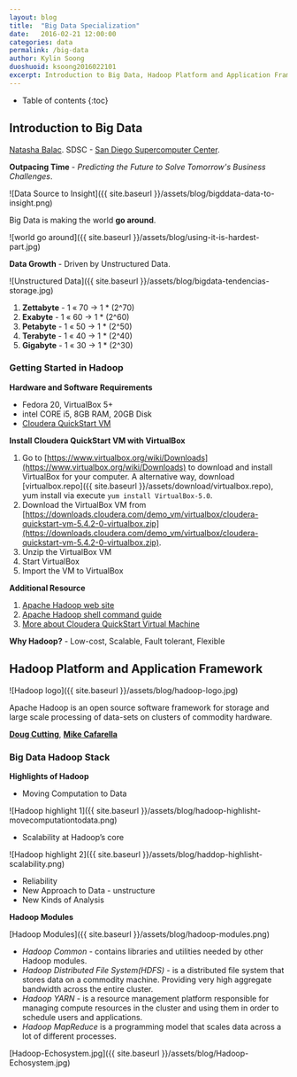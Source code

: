 ```yaml
---
layout: blog
title:  "Big Data Specialization"
date:   2016-02-21 12:00:00
categories: data
permalink: /big-data
author: Kylin Soong
duoshuoid: ksoong2016022101
excerpt: Introduction to Big Data, Hadoop Platform and Application Framework, Introduction to Big Data Analytics, Machine Learning With Big Data, Graph Analytics for Big Data, Big Data - Capstone Project
---
```


* Table of contents
{:toc}

## Introduction to Big Data

[Natasha Balac](https://www.linkedin.com/in/natasha-balac-1992964). SDSC - [San Diego Supercomputer Center](http://www.sdsc.edu/).

**Outpacing Time** - _Predicting the Future to Solve Tomorrow's Business Challenges_.

![Data Source to Insight]({{ site.baseurl }}/assets/blog/bigddata-data-to-insight.png)

Big Data is making the world **go around**.

![world go around]({{ site.baseurl }}/assets/blog/using-it-is-hardest-part.jpg)

**Data Growth** - Driven by Unstructured Data.

![Unstructured Data]({{ site.baseurl }}/assets/blog/bigdata-tendencias-storage.jpg)

1. **Zettabyte** - 1 « 70 -> 1 * (2^70)
2. **Exabyte** - 1 « 60 -> 1 * (2^60)
3. **Petabyte** - 1 « 50 -> 1 * (2^50)
4. **Terabyte** - 1 « 40 -> 1 * (2^40)
5. **Gigabyte** - 1 « 30 -> 1 * (2^30) 

### Getting Started in Hadoop

**Hardware and Software Requirements**

* Fedora 20, VirtualBox 5+
* intel CORE i5, 8GB RAM, 20GB Disk
* [Cloudera QuickStart VM](http://www.cloudera.com/content/www/en-us/downloads/quickstart_vms/5-4.html?src=Coursera)

**Install Cloudera QuickStart VM with VirtualBox**

1. Go to [https://www.virtualbox.org/wiki/Downloads](https://www.virtualbox.org/wiki/Downloads) to download and install VirtualBox for your computer. A alternative way, download [virtualbox.repo]({{ site.baseurl }}/assets/download/virtualbox.repo), yum install via execute `yum install VirtualBox-5.0`.
2. Download the VirtualBox VM from [https://downloads.cloudera.com/demo_vm/virtualbox/cloudera-quickstart-vm-5.4.2-0-virtualbox.zip](https://downloads.cloudera.com/demo_vm/virtualbox/cloudera-quickstart-vm-5.4.2-0-virtualbox.zip).
3. Unzip the VirtualBox VM
4. Start VirtualBox
5. Import the VM to VirtualBox

**Additional Resource**

1. [Apache Hadoop web site](http://hadoop.apache.org/)
2. [Apache Hadoop shell command guide](http://hadoop.apache.org/docs/current/hadoop-project-dist/hadoop-common/FileSystemShell.html)
3. [More about Cloudera QuickStart Virtual Machine](http://www.cloudera.com/documentation/enterprise/latest/topics/cloudera_quickstart_vm.html)

**Why Hadoop?** - Low-cost, Scalable, Fault tolerant, Flexible

## Hadoop Platform and Application Framework

![Hadoop logo]({{ site.baseurl }}/assets/blog/hadoop-logo.jpg)

Apache Hadoop is an open source software framework for storage and large scale processing of data-sets on clusters of commodity hardware.

[**Doug Cutting**](https://www.linkedin.com/in/cutting), [**Mike Cafarella**](https://en.wikipedia.org/wiki/Mike_Cafarella)

### Big Data Hadoop Stack

**Highlights of Hadoop**

* Moving Computation to Data

![Hadoop highlight 1]({{ site.baseurl }}/assets/blog/hadoop-highlisht-movecomputationtodata.png)

* Scalability at Hadoop’s core

![Hadoop highlight 2]({{ site.baseurl }}/assets/blog/haddop-highlisht-scalability.png)

* Reliability
* New Approach to Data - unstructure
* New Kinds of Analysis

**Hadoop Modules**

[Hadoop Modules]({{ site.baseurl }}/assets/blog/hadoop-modules.png)

* _Hadoop Common_ - contains libraries and utilities needed by other Hadoop modules.
* _Hadoop Distributed File System(HDFS)_ - is a distributed file system that stores data on a commodity machine. Providing very high aggregate bandwidth across the entire cluster.
* _Hadoop YARN_ - is a resource management platform responsible for managing compute resources in the cluster and using them in order to schedule users and applications.
* _Hadoop MapReduce_ is a programming model that scales data across a lot of different processes. 

[Hadoop-Echosystem.jpg]({{ site.baseurl }}/assets/blog/Hadoop-Echosystem.jpg)
